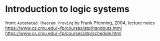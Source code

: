 # Introduction to logic systems

from: `Automated Theorem Proving` by Frank Pfenning, 2004, lecture notes
https://www.cs.cmu.edu/~fp/courses/atp/handouts.html
https://www.cs.cmu.edu/~fp/courses/atp/schedule.html
